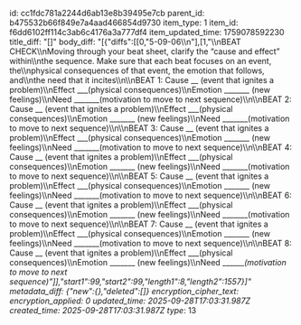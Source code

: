 id: cc1fdc781a2244d6ab13e8b39495e7cb
parent_id: b475532b66f849e7a4aad466854d9730
item_type: 1
item_id: f6dd6102ff114c3ab6c4176a3a777df4
item_updated_time: 1759078592230
title_diff: "[]"
body_diff: "[{\"diffs\":[[0,\"5-09-06\\\n\"],[1,\"\\\nBEAT CHECK\\\nMoving through your beat sheet, clarify the “cause and effect” within\\\nthe sequence. Make sure that each beat focuses on an event, the\\\nphysical consequences of that event, the emotion that follows, and\\\nthe need that it incites\\\n\\\nBEAT 1: Cause __ (event that ignites a problem)\\\nEffect ___(physical consequences)\\\nEmotion _______ (new feelings)\\\nNeed _______(motivation to move to next sequence)\\\n\\\nBEAT 2: Cause __ (event that ignites a problem)\\\nEffect ___(physical consequences)\\\nEmotion _______ (new feelings)\\\nNeed _______(motivation to move to next sequence)\\\n\\\nBEAT 3: Cause __ (event that ignites a problem)\\\nEffect ___(physical consequences)\\\nEmotion _______ (new feelings)\\\nNeed _______(motivation to move to next sequence)\\\n\\\nBEAT 4: Cause __ (event that ignites a problem)\\\nEffect ___(physical consequences)\\\nEmotion _______ (new feelings)\\\nNeed _______(motivation to move to next sequence)\\\n\\\nBEAT 5: Cause __ (event that ignites a problem)\\\nEffect ___(physical consequences)\\\nEmotion _______ (new feelings)\\\nNeed _______(motivation to move to next sequence)\\\n\\\nBEAT 6: Cause __ (event that ignites a problem)\\\nEffect ___(physical consequences)\\\nEmotion _______ (new feelings)\\\nNeed _______(motivation to move to next sequence)\\\n\\\nBEAT 7: Cause __ (event that ignites a problem)\\\nEffect ___(physical consequences)\\\nEmotion _______ (new feelings)\\\nNeed _______(motivation to move to next sequence)\\\n\\\nBEAT 8: Cause __ (event that ignites a problem)\\\nEffect ___(physical consequences)\\\nEmotion _______ (new feelings)\\\nNeed _______(motivation to move to next sequence)\"]],\"start1\":99,\"start2\":99,\"length1\":8,\"length2\":1557}]"
metadata_diff: {"new":{},"deleted":[]}
encryption_cipher_text: 
encryption_applied: 0
updated_time: 2025-09-28T17:03:31.987Z
created_time: 2025-09-28T17:03:31.987Z
type_: 13